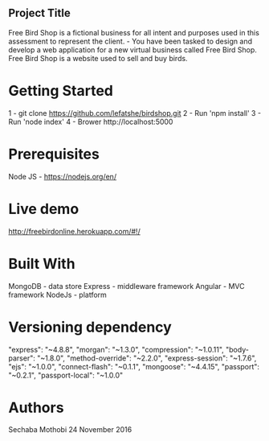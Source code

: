 ## Project Title
   Free Bird Shop is a fictional business for all intent and purposes used in this assessment to represent the client. - You have been tasked to design and develop a web application for a new virtual business called Free Bird Shop. Free Bird Shop is a website used to sell and buy birds.


# Getting Started
  1 - git clone https://github.com/lefatshe/birdshop.git
  2 - Run 'npm install'
  3 - Run 'node index'
  4 - Brower http://localhost:5000

# Prerequisites
  Node JS - https://nodejs.org/en/

# Live demo
  http://freebirdonline.herokuapp.com/#!/

# Built With
  MongoDB - data store
  Express - middleware framework
  Angular - MVC framework
  NodeJs  - platform

# Versioning dependency
  "express": "~4.8.8",
  "morgan": "~1.3.0",
  "compression": "~1.0.11",
  "body-parser": "~1.8.0",
  "method-override": "~2.2.0",
  "express-session": "~1.7.6",
  "ejs": "~1.0.0",
  "connect-flash": "~0.1.1",
  "mongoose": "~4.4.15",
  "passport": "~0.2.1",
  "passport-local": "~1.0.0"

# Authors
  Sechaba Mothobi
  24 November 2016